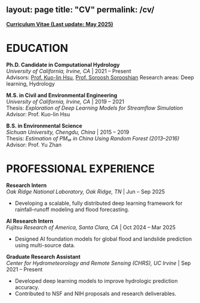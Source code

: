 layout: page
title: "CV"
permalink: /cv/
---

[**Curriculum Vitae (Last update: May 2025)**](/files/Jinyang,%20Li_CV_202505.pdf)

# EDUCATION

**Ph.D. Candidate in Computational Hydrology**  
*University of California, Irvine, CA* | 2021 – Present  
Advisors: [Prof. Kuo-lin Hsu](https://chrs.web.uci.edu/chrs_directory.php), [Prof. Soroosh Sorooshian](https://engineering.uci.edu/users/soroosh-sorooshian)
Research areas: Deep learning, Hydrology

**M.S. in Civil and Environmental Engineering**  
*University of California, Irvine, CA* | 2019 – 2021  
Thesis: *Exploration of Deep Learning Models for Streamflow Simulation*  
Advisor: Prof. Kuo-lin Hsu

**B.S. in Environmental Science**  
*Sichuan University, Chengdu, China* | 2015 – 2019  
Thesis: *Estimation of PM₁₀ in China Using Random Forest (2013–2016)*  
Advisor: Prof. Yu Zhan

# PROFESSIONAL EXPERIENCE

**Research Intern**  
*Oak Ridge National Laboratory, Oak Ridge, TN* | Jun – Sep 2025  
- Developing a scalable, fully distributed deep learning framework for rainfall–runoff modeling and flood forecasting.

**AI Research Intern**  
*Fujitsu Research of America, Santa Clara, CA* | Oct 2024 – Mar 2025  
- Designed AI foundation models for global flood and landslide prediction using multi-source data.

**Graduate Research Assistant**  
*Center for Hydrometeorology and Remote Sensing (CHRS), UC Irvine* | Sep 2021 – Present  
- Developed deep learning models to improve hydrologic prediction accuracy.  
- Contributed to NSF and NIH proposals and research deliverables.